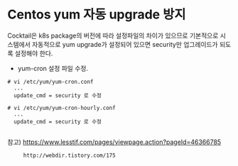 # Centos yum 자동 upgrade 방지

Cocktail은 k8s package의 버전에 따라 설정파일의 차이가 있으므로 기본적으로 시스템에서 자동적으로 yum upgrade가 설정되어 있으면 security만 업그레이드가 되도록 설정해야 한다.

* yum-cron 설정 파일 수정.

```
# vi /etc/yum/yum-cron.conf
  ...
  update_cmd = security 로 수정

# vi /etc/yum/yum-cron-hourly.conf
  ...
  update_cmd = security 로 수정


```



참고\) https://www.lesstif.com/pages/viewpage.action?pageId=46366785

         http://webdir.tistory.com/175

